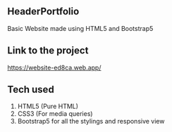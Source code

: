## HeaderPortfolio
Basic Website made using HTML5 and Bootstrap5

## Link to the project
https://website-ed8ca.web.app/

## Tech used
1. HTML5 (Pure HTML) <br>
2. CSS3 (For media queries) <br>
3. Bootstrap5 for all the stylings and responsive view
